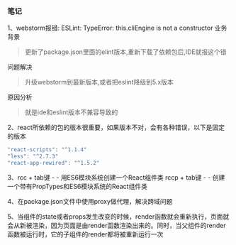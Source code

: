 ### 笔记
1、webstorm报错: ESLint: TypeError: this.cliEngine is not a constructor
业务背景
>更新了package.json里面的elint版本,重新下载了依赖包后,IDE就报这个错

问题解决
>升级webstorm到最新版本,或者把eslint降级到5.x版本

原因分析
>就是ide和eslint版本不兼容导致的

2、react所依赖的包的版本很重要，如果版本不对，会有各种错误，以下是固定的版本
```js
"react-scripts": "^1.1.4"
"less": "^2.7.3"
"react-app-rewired": "^1.5.2"
```
3、rcc + tab键 - - 用ES6模块系统创建一个React组件类
rccp + tab键 - - 创建一个带有PropTypes和ES6模块系统的React组件类

4、在package.json文件中使用proxy做代理，解决跨域问题

5、当组件的state或者props发生改变的时候，render函数就会重新执行，页面就会从新被渲染，因为页面是由render函数渲染出来的。同时，当父组件的render函数被运行时，它的子组件的render都将被重新运行一次
